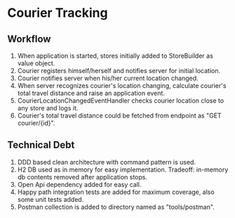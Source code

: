 # Courier Tracking

## Workflow
1. When application is started, stores initially added to StoreBuilder as value object.
2. Courier registers himself/herself and notifies server for initial location.
3. Courier notifies server when his/her current location changed.
4. When server recognizes courier's location changing, calculate courier's total travel distance and raise an application event.
5. CourierLocationChangedEventHandler checks courier location close to any store and logs it.
6. Courier's total travel distance could be fetched from endpoint as "GET courier/{id}".

## Technical Debt
1. DDD based clean architecture with command pattern is used.
2. H2 DB used as in memory for easy implementation. Tradeoff: in-memory db contents removed after application stops.
3. Open Api dependency added for easy call.
4. Happy path integration tests are added for maximum coverage, also some unit tests added.
5. Postman collection is added to directory named as "tools/postman".
